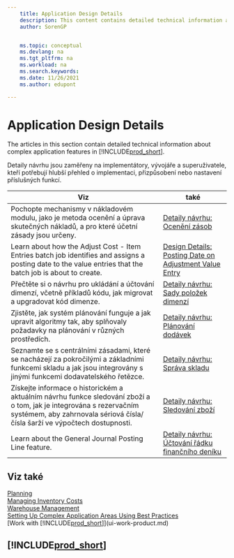 ```yaml
---
    title: Application Design Details
    description: This content contains detailed technical information about complex application features in Business Central.
    author: SorenGP


    ms.topic: conceptual
    ms.devlang: na
    ms.tgt_pltfrm: na
    ms.workload: na
    ms.search.keywords:
    ms.date: 11/26/2021
    ms.author: edupont

---
```

# Application Design Details

The articles in this section contain detailed technical information about complex application features in [!INCLUDE[prod_short](includes/prod_short.md)].

Detaily návrhu jsou zaměřeny na implementátory, vývojáře a superuživatele, kteří potřebují hlubší přehled o implementaci, přizpůsobení nebo nastavení příslušných funkcí.

| **Viz** | **také** |
|------------|-------------|  
| Pochopte mechanismy v nákladovém modulu, jako je metoda ocenění a úprava skutečných nákladů, a pro které účetní zásady jsou určeny. | [Detaily návrhu: Ocenění zásob](design-details-inventory-costing.md) |
| Learn about how the Adjust Cost - Item Entries batch job identifies and assigns a posting date to the value entries that the batch job is about to create. | [Design Details: Posting Date on Adjustment Value Entry](design-details-inventory-adjustment-value-entry-posting-date.md) |
| Přečtěte si o návrhu pro ukládání a účtování dimenzí, včetně příkladů kódu, jak migrovat a upgradovat kód dimenze. | [Detaily návrhu: Sady položek dimenzí](design-details-dimension-set-entries-overview.md) |
| Zjistěte, jak systém plánování funguje a jak upravit algoritmy tak, aby splňovaly požadavky na plánování v různých prostředích. | [Detaily návrhu: Plánování dodávek](design-details-supply-planning.md) |
| Seznamte se s centrálními zásadami, které se nacházejí za pokročilými a základními funkcemi skladu a jak jsou integrovány s jinými funkcemi dodavatelského řetězce. | [Detaily návrhu: Správa skladu](design-details-warehouse-management.md) |
| Získejte informace o historickém a aktuálním návrhu funkce sledování zboží a o tom, jak je integrována s rezervačním systémem, aby zahrnovala sériová čísla/čísla šarží ve výpočtech dostupnosti. | [Detaily návrhu: Sledování zboží](design-details-item-tracking.md) |
| Learn about the General Journal Posting Line feature. | [Detaily návrhu: Účtování řádku finančního deníku](design-details-general-journal-post-line.md) |

## Viz také

[Planning](production-planning.md)  
[Managing Inventory Costs](finance-manage-inventory-costs.md)  
[Warehouse Management](warehouse-manage-warehouse.md)  
[Setting Up Complex Application Areas Using Best Practices](set-up-complex-application-areas-using-best-practices.md)  
[Work with [!INCLUDE[prod_short](includes/prod_short.md)]](ui-work-product.md)

## [!INCLUDE[prod_short](includes/free_trial_md.md)]
